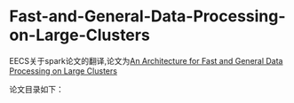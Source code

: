 # Fast-and-General-Data-Processing-on-Large-Clusters
  EECS关于spark论文的翻译,论文为[An Architecture for Fast and General Data Processing on Large Clusters](https://www.google.com.hk/url?sa=t&rct=j&q=&esrc=s&source=web&cd=1&cad=rja&uact=8&ved=0ahUKEwiK3ona7uvJAhXl2aYKHR_4AGAQFggaMAA&url=%68%74%74%70%3a%2f%2f%77%77%77%2e%65%65%63%73%2e%62%65%72%6b%65%6c%65%79%2e%65%64%75%2f%50%75%62%73%2f%54%65%63%68%52%70%74%73%2f%32%30%31%34%2f%45%45%43%53%2d%32%30%31%34%2d%31%32%2e%70%64%66&usg=AFQjCNHv-NLuhL_H1jA7wyPxl24FROakzw)

论文目录如下：